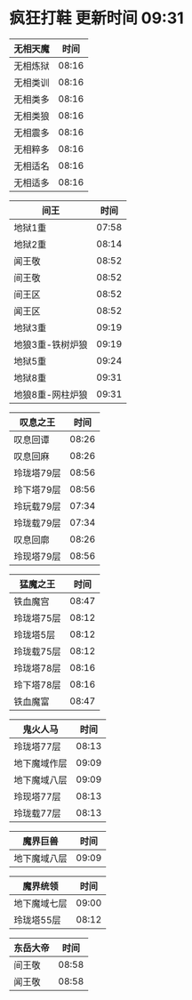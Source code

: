# 疯狂打鞋 更新时间 09:31

| 无相天魔   | 时间    |
|--------|-------|
| 无相炼狱 | 08:16 |
| 无相类训 | 08:16 |
| 无相类多 | 08:16 |
| 无相类狼 | 08:16 |
| 无相震多 | 08:16 |
| 无相粹多 | 08:16 |
| 无相适名 | 08:16 |
| 无相适多 | 08:16 |

| 间王   | 时间    |
|--------|-------|
| 地狱1重 | 07:58 |
| 地狱2重 | 08:14 |
| 闻王敬 | 08:52 |
| 间王敬 | 08:52 |
| 间王区 | 08:52 |
| 闻王区 | 08:52 |
| 地狱3重 | 09:19 |
| 地狼3重-铁树炉狼 | 09:19 |
| 地狱5重 | 09:24 |
| 地狱8重 | 09:31 |
| 地狼8重-网柱炉狼 | 09:31 |

| 叹息之王   | 时间    |
|--------|-------|
| 叹息回谭 | 08:26 |
| 叹息回麻 | 08:26 |
| 玲珑塔79层 | 08:56 |
| 玲下塔79层 | 08:56 |
| 玲玩载79层 | 07:34 |
| 玲珑载79层 | 07:34 |
| 叹息回廓 | 08:26 |
| 玲现塔79层 | 08:56 |

| 猛魔之王   | 时间    |
|--------|-------|
| 铁血魔宫 | 08:47 |
| 玲珑塔75层 | 08:12 |
| 玲珑塔5层 | 08:12 |
| 玲珑载75层 | 08:12 |
| 玲珑塔78层 | 08:16 |
| 玲下塔78层 | 08:16 |
| 铁血魔富 | 08:47 |

| 鬼火人马   | 时间    |
|--------|-------|
| 玲珑塔77层 | 08:13 |
| 地下魔域作层 | 09:09 |
| 地下魔域八层 | 09:09 |
| 玲现塔77层 | 08:13 |
| 玲珑载77层 | 08:13 |

| 魔界巨兽   | 时间    |
|--------|-------|
| 地下魔域八层 | 09:09 |

| 魔界统领   | 时间    |
|--------|-------|
| 地下魔域七层 | 09:00 |
| 玲珑塔55层 | 08:12 |

| 东岳大帝   | 时间    |
|--------|-------|
| 间王敬 | 08:58 |
| 闻王敬 | 08:58 |